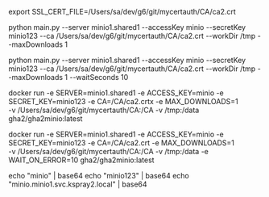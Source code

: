 export SSL_CERT_FILE=/Users/sa/dev/g6/git/mycertauth/CA/ca2.crt

python main.py --server minio1.shared1 --accessKey minio --secretKey minio123 --ca /Users/sa/dev/g6/git/mycertauth/CA/ca2.crt --workDir /tmp --maxDownloads 1

python main.py --server minio1.shared1 --accessKey minio --secretKey minio123 --ca /Users/sa/dev/g6/git/mycertauth/CA/ca2.crt --workDir /tmp --maxDownloads 1 --waitSeconds 10



docker run -e SERVER=minio1.shared1 -e ACCESS_KEY=minio -e SECRET_KEY=minio123  -e CA=/CA/ca2.crtx -e MAX_DOWNLOADS=1  \
-v /Users/sa/dev/g6/git/mycertauth/CA:/CA -v /tmp:/data gha2/gha2minio:latest

docker run -e SERVER=minio1.shared1 -e ACCESS_KEY=minio -e SECRET_KEY=minio123  -e CA=/CA/ca2.crt -e MAX_DOWNLOADS=1  \
-v /Users/sa/dev/g6/git/mycertauth/CA:/CA -v /tmp:/data -e WAIT_ON_ERROR=10  gha2/gha2minio:latest


echo "minio" | base64
echo "minio123" | base64
echo "minio.minio1.svc.kspray2.local" | base64

